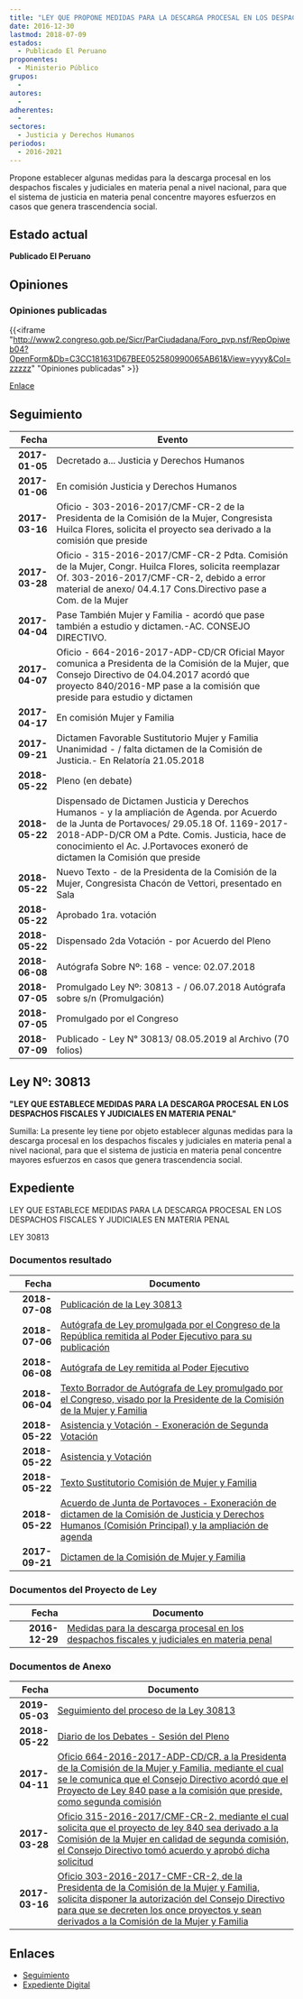 ```yaml
---
title: "LEY QUE PROPONE MEDIDAS PARA LA DESCARGA PROCESAL EN LOS DESPACHOS FISCALES Y JUDICIALES EN MATERIA PENAL"
date: 2016-12-30
lastmod: 2018-07-09
estados: 
  - Publicado El Peruano
proponentes: 
  - Ministerio Público
grupos: 
  - 
autores: 
  - 
adherentes: 
  - 
sectores: 
  - Justicia y Derechos Humanos
periodos: 
  - 2016-2021
---
```


Propone establecer algunas medidas para la descarga procesal en los despachos fiscales y judiciales en materia penal a nivel nacional, para que el sistema de justicia en materia penal concentre mayores esfuerzos en casos que genera trascendencia social.


## Estado actual

**Publicado El Peruano**

## Opiniones

### Opiniones publicadas

{{<iframe "http://www2.congreso.gob.pe/Sicr/ParCiudadana/Foro_pvp.nsf/RepOpiweb04?OpenForm&Db=C3CC181631D67BEE052580990065AB61&View=yyyy&Col=zzzzz" "Opiniones publicadas" >}}

[Enlace](http://www2.congreso.gob.pe/Sicr/ParCiudadana/Foro_pvp.nsf/RepOpiweb04?OpenForm&Db=C3CC181631D67BEE052580990065AB61&View=yyyy&Col=zzzzz)

## Seguimiento

| Fecha | Evento |
|------:|--------|
| **2017-01-05** | Decretado a... Justicia y Derechos Humanos|
| **2017-01-06** | En comisión Justicia y Derechos Humanos|
| **2017-03-16** | Oficio - 303-2016-2017/CMF-CR-2 de la Presidenta de la Comisión de la Mujer, Congresista Huilca Flores, solicita el proyecto sea derivado a la comisión que preside|
| **2017-03-28** | Oficio - 315-2016-2017/CMF-CR-2 Pdta. Comisión de la Mujer, Congr. Huilca Flores, solicita reemplazar Of. 303-2016-2017/CMF-CR-2, debido a error material de anexo/ 04.4.17 Cons.Directivo pase a Com. de la Mujer|
| **2017-04-04** | Pase También Mujer y Familia - acordó que pase también a estudio y dictamen.-AC. CONSEJO DIRECTIVO.|
| **2017-04-07** | Oficio - 664-2016-2017-ADP-CD/CR Oficial Mayor comunica a Presidenta de la Comisión de la Mujer, que Consejo Directivo de 04.04.2017 acordó que proyecto 840/2016-MP pase a la comisión que preside para estudio y dictamen|
| **2017-04-17** | En comisión Mujer y Familia|
| **2017-09-21** | Dictamen Favorable Sustitutorio Mujer y Familia Unanimidad - / falta dictamen de la Comisión de Justicia.- En Relatoría 21.05.2018|
| **2018-05-22** | Pleno (en debate)|
| **2018-05-22** | Dispensado de Dictamen Justicia y Derechos Humanos - y la ampliación de Agenda. por Acuerdo de la Junta de Portavoces/ 29.05.18 Of. 1169-2017-2018-ADP-D/CR OM a Pdte. Comis. Justicia, hace de conocimiento el Ac. J.Portavoces exoneró de dictamen la Comisión que preside|
| **2018-05-22** | Nuevo Texto - de la Presidenta de la Comisión de la Mujer, Congresista Chacón de Vettori, presentado en Sala|
| **2018-05-22** | Aprobado 1ra. votación|
| **2018-05-22** | Dispensado 2da Votación - por Acuerdo del Pleno|
| **2018-06-08** | Autógrafa Sobre Nº: 168 - vence: 02.07.2018|
| **2018-07-05** | Promulgado Ley Nº: 30813 - / 06.07.2018 Autógrafa sobre s/n (Promulgación)|
| **2018-07-05** | Promulgado por el Congreso|
| **2018-07-09** | Publicado - Ley N° 30813/ 08.05.2019 al Archivo (70 folios)|

## Ley Nº: 30813

**"LEY QUE ESTABLECE MEDIDAS PARA LA DESCARGA PROCESAL EN LOS DESPACHOS FISCALES Y JUDICIALES EN MATERIA PENAL"**

Sumilla: La presente ley tiene por objeto establecer algunas medidas para la descarga procesal en los despachos fiscales y judiciales en materia penal a nivel nacional, para que el sistema de justicia en materia penal concentre mayores esfuerzos en casos que genera trascendencia social.


## Expediente

LEY QUE ESTABLECE MEDIDAS PARA LA DESCARGA PROCESAL EN LOS DESPACHOS FISCALES Y JUDICIALES EN MATERIA PENAL

LEY 30813


### Documentos resultado

| Fecha | Documento |
|------:|--------|
| **2018-07-08** | [Publicación de la Ley 30813](http://www.leyes.congreso.gob.pe/Documentos/2016_2021/ADLP/Normas_Legales/30813-LEY.pdf) |
| **2018-07-06** | [Autógrafa de Ley promulgada por el Congreso de la República remitida al Poder Ejecutivo para su publicación](http://www.leyes.congreso.gob.pe/Documentos/2016_2021/ADLP/Texto_Aprobado/AU0084020180706.pdf) |
| **2018-06-08** | [Autógrafa de Ley remitida al Poder Ejecutivo](http://www.leyes.congreso.gob.pe/Documentos/2016_2021/Autografas/Ley_y_de_Resolucion_Legislativa/AU0084020180608.pdf) |
| **2018-06-04** | [Texto Borrador de Autógrafa de Ley promulgado por el Congreso, visado por la Presidente de la Comisión de la Mujer y Familia](http://www.leyes.congreso.gob.pe/Documentos/2016_2021/Texto_Borrador_de_Autografa/BAU00840_20180604.pdf) |
| **2018-05-22** | [Asistencia y Votación - Exoneración de Segunda Votación](http://www.leyes.congreso.gob.pe/Documentos/2016_2021/Asistencia_y_Votacion/Proyectos_de_Ley/Exoneracion_de_Segunda_Votacion/ESV00840_20180522.pdf) |
| **2018-05-22** | [Asistencia y Votación](http://www.leyes.congreso.gob.pe/Documentos/2016_2021/Asistencia_y_Votacion/Proyectos_de_Ley/AV00840_20180522.pdf) |
| **2018-05-22** | [Texto Sustitutorio Comisión de Mujer y Familia](http://www.leyes.congreso.gob.pe/Documentos/2016_2021/Texto_Sustitutorio/Proyectos_de_Ley/TS0084020180522..pdf) |
| **2018-05-22** | [Acuerdo de Junta de Portavoces - Exoneración de dictamen de la Comisión de Justicia y Derechos Humanos (Comisión Principal) y la ampliación de agenda](http://www.leyes.congreso.gob.pe/Documentos/2016_2021/Acuerdos/Junta_Portavoces/AJP00840_20180522.pdf) |
| **2017-09-21** | [Dictamen de la Comisión de Mujer y Familia](http://www.leyes.congreso.gob.pe/Documentos/2016_2021/Dictamenes/Proyectos_de_Ley/00840DC16MAY_20170921.pdf) |

### Documentos del Proyecto de Ley

| Fecha | Documento |
|------:|--------|
| **2016-12-29** | [Medidas para la descarga procesal en los despachos fiscales y judiciales en materia penal](http://www.leyes.congreso.gob.pe/Documentos/2016_2021/Proyectos_de_Ley_y_de_Resoluciones_Legislativas/PL00840_20161222.pdf) |

### Documentos de Anexo

| Fecha | Documento |
|------:|--------|
| **2019-05-03** | [Seguimiento del proceso de la Ley 30813](http://www.leyes.congreso.gob.pe/Documentos/2016_2021/Seguimiento_de_Proyectos_de_Ley/00840PL_20190503.pdf) |
| **2018-05-22** | [Diario de los Debates - Sesión del Pleno](http://www.leyes.congreso.gob.pe/Documentos/2016_2021/ADLP/Diario_Debates/30813-TDD.pdf) |
| **2017-04-11** | [Oficio 664-2016-2017-ADP-CD/CR, a la Presidenta de la Comisión de la Mujer y Familia, mediante el cual se le comunica que el Consejo Directivo acordó que el Proyecto de Ley 840 pase a la comisión que preside, como segunda comisión](http://www.leyes.congreso.gob.pe/Documentos/2016_2021/Oficios/Oficialia_Mayor/OFICIO-664-2016-2017-ADP-CD-CR.pdf) |
| **2017-03-28** | [Oficio 315-2016-2017/CMF-CR-2, mediante el cual solicita que el proyecto de ley 840 sea derivado a la Comisión de la Mujer en calidad de segunda comisión, el Consejo Directivo tomó acuerdo y aprobó dicha solicitud](http://www.leyes.congreso.gob.pe/Documentos/2016_2021/Oficios/Comisiones_Ordinarias/OFICIO-315-2016-2017-CMF-CR-2..pdf) |
| **2017-03-16** | [Oficio 303-2016-2017-CMF-CR-2, de la Presidenta de la Comisión de la Mujer y Familia, solicita disponer la autorización del Consejo Directivo para que se decreten los once proyectos y sean derivados a la Comisión de la Mujer y Familia](http://www.leyes.congreso.gob.pe/Documentos/2016_2021/Oficios/Comisiones_Ordinarias/OFICIO-303_2016-2017-CMF-CR-2.pdf) |

## Enlaces 

- [Seguimiento](http://www2.congreso.gob.pe/Sicr/TraDocEstProc/CLProLey2016.nsf/f7fff46988ca05b1052578e100829cc7/358f07ccb15c6fd105258099005f92d6?OpenDocument)
- [Expediente Digital](http://www2.congreso.gob.pehttp://www2.congreso.gob.pe/Sicr/TraDocEstProc/CLProLey2016.nsf/f7fff46988ca05b1052578e100829cc7/358f07ccb15c6fd105258099005f92d6?OpenDocument&Click=05257FB7005EB655.eb71d0cf91d8294e05256cdf006b5706/$Body/0.1C6C)
